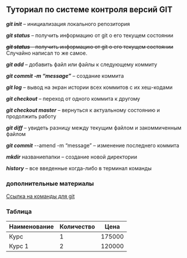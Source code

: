 ## Туториал по системе контроля версий GIT

__*git init*__ – инициализация локального репозитория

__*git status*__ – получить информацию от git о его текущем состоянии

~~__*git status*__ – получить информацию от git о его текущем состоянии~~ Случайно написал то же самое.

__*git add*__ – добавить файл или файлы к следующему коммиту

__*git commit -m “message”*__ – создание коммита

__*git log*__ – вывод на экран истории всех коммитов с их хеш-кодами

__*git checkout*__ – переход от одного коммита к другому

__*git checkout master*__ – вернуться к актуальному состоянию и продолжить работу

__*git diff*__ – увидеть разницу между текущим файлом и закоммиченным файлом

__*git commit*__ --amend -m “message” – изменение последнего коммита

__*mkdir*__ названиепапки – создание новой директории

__*history*__ – все введенные когда-либо в терминал команды

### дополнительные материалы

[Ссылка на команды для git](https://github.com/sandino/Markdown-Cheatsheet)

### Таблица

| Наименование | Количество | Цена   |
| ------------ | ---------- | ------ |
| Курс         | 1          | 175000 |
| Курс 1       | 2          | 120000 |
